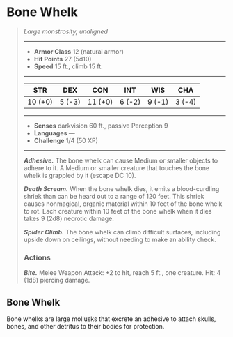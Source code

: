 # Bone Whelk
>*Large monstrosity, unaligned*
>___
>- **Armor Class** 12 (natural armor)
>- **Hit Points** 27 (5d10)
>- **Speed** 15 ft., climb 15 ft.
>___
>|STR|DEX|CON|INT|WIS|CHA|
>|:---:|:---:|:---:|:---:|:---:|:---:|
>|10 (+0)|5 (-3)|11 (+0)|6 (-2)|9 (-1)|3 (-4)|
>___
>- **Senses** darkvision 60 ft., passive Perception 9
>- **Languages** —
>- **Challenge** 1/4 (50 XP)
>___
>***Adhesive.*** The bone whelk can cause Medium or smaller objects to adhere to it. A Medium or smaller creature that touches the bone whelk is grappled by it (escape DC 10).  
>
>***Death Scream.*** When the bone whelk dies, it emits a blood-curdling shriek than can be heard out to a range of 120 feet. This shriek causes nonmagical, organic material within 10 feet of the bone whelk to rot. Each creature within 10 feet of the bone whelk when it dies takes 9 (2d8) necrotic damage.  
>
>***Spider Climb.*** The bone whelk can climb difficult surfaces, including upside down on ceilings, without needing to make an ability check.  
>
>### Actions
>***Bite.*** Melee Weapon Attack: +2 to hit, reach 5 ft., one creature. Hit: 4 (1d8) piercing damage.
## Bone Whelk
Bone whelks are large mollusks that excrete an adhesive to attach skulls, bones, and other detritus to their bodies for protection.